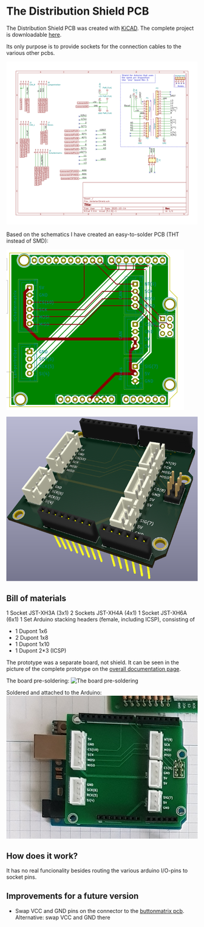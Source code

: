 # The Distribution Shield PCB

The Distribution Shield PCB was created with [KiCAD](https://kicad-pcb.org/). The complete project is downloadable [here](files/Shield.zip).

Its only purpose is to provide sockets for the connection cables to the various other pcbs.

![the schematics](images/ShieldSchematics.png)

Based on the schematics I have created an easy-to-solder PCB (THT instead of SMD):

![the pcb](images/Shield-brd.svg)

![the rendered pcb](images/ShieldPCB.png)

## Bill of materials
1 Socket  JST-XH3A (3x1)
2 Sockets JST-XH4A (4x1)
1 Socket  JST-XH6A (6x1)
1 Set Arduino stacking headers (female, including ICSP), consisting of
* 1 Dupont 1x6
* 2 Dupont 1x8
* 1 Dupont 1x10
* 1 Dupont 2*3 (ICSP)

The prototype was a separate board, not shield. It can be seen in the picture of the complete prototype on the [overall documentation page](../documentation.md).

The board pre-soldering:
![The board pre-soldering](images/pre_soldering.png)

Soldered and attached to the Arduino:
 ![Soldered and attached](images/soldered.png)

## How does it work?
It has no real funcionality besides routing the various arduino I/O-pins to socket pins.

## Improvements for a future version
- Swap VCC and GND pins on the connector to the [buttonmatrix pcb](../buttonmatrix/buttonmatrix.md). Alternative: swap VCC and GND there